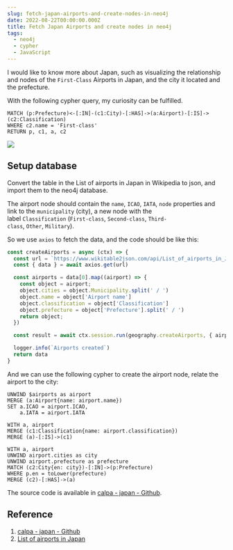 ```yaml
---
slug: fetch-japan-airports-and-create-nodes-in-neo4j
date: 2022-08-22T00:00:00.000Z
title: Fetch Japan Airports and create nodes in neo4j
tags:
  - neo4j
  - cypher
  - JavaScript
---
```


I would like to know more about Japan, such as visualizing the relationship and nodes of the `First-Class` Airports in Japan, and the city it located and the prefecture.

With the following cypher query, my curiosity can be fulfilled.

```cypher
MATCH (p:Prefecture)<-[:IN]-(c1:City)-[:HAS]->(a:Airport)-[:IS]->(c2:Classification)
WHERE c2.name = 'First-class'
RETURN p, c1, a, c2
```

![](https://i.imgur.com/uUCpGTp.png)

## Setup database

Convert the table in the List of airports in Japan in Wikipedia to json, and import them to the neo4j database.

The airport node should contain the `name`, `ICAO`, `IATA`, `node` properties and link to the `municipality` (city), a new node with the label `Classification` (`First-class`, `Second-class`, `Third-class`, `Other`, `Military`).

So we use `axios` to fetch the data, and the code should be like this:

```js
const createAirports = async (ctx) => {
  const url = `https://www.wikitable2json.com/api/List_of_airports_in_Japan?table=0&keyRows=1`
  const { data } = await axios.get(url)

  const airports = data[0].map((airport) => {
    const object = airport;
    object.cities = object.Municipality.split(' / ')
    object.name = object['Airport name']
    object.classification = object['Classification']
    object.prefecture = object['Prefecture'].split(' / ')
    return object;
  })

  const result = await ctx.session.run(geography.createAirports, { airports })

  logger.info(`Airports created`)
  return data
}
```

And we can use the following cypher to create the airport node, relate the airport to the city:

```cypher
UNWIND $airports as airport
MERGE (a:Airport{name: airport.name})
SET a.ICAO = airport.ICAO,
    a.IATA = airport.IATA

WITH a, airport
MERGE (c1:Classification{name: airport.classification})
MERGE (a)-[:IS]->(c1)

WITH a, airport
UNWIND airport.cities as city
UNWIND airport.prefecture as prefecture
MATCH (c2:City{en: city})-[:IN]->(p:Prefecture)
WHERE p.en = toLower(prefecture)
MERGE (c2)-[:HAS]->(a)
```

The source code is available in [calpa - japan - Github](https://github.com/calpa/japan).

## Reference
1. [calpa - japan - Github](https://github.com/calpa/japan)
2. [List of airports in Japan](https://en.wikipedia.org/wiki/List_of_airports_in_Japan)
